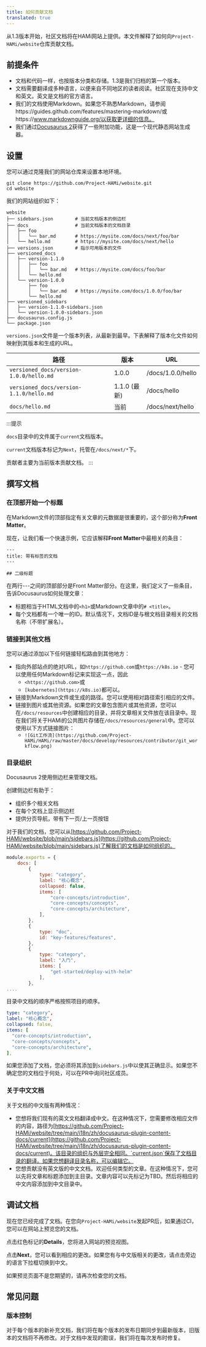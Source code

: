 ```yaml
---
title: 如何贡献文档
translated: true
---
```


从1.3版本开始，社区文档将在HAMi网站上提供。本文件解释了如何向`Project-HAMi/website`仓库贡献文档。

## 前提条件

- 文档和代码一样，也按版本分类和存储。1.3是我们归档的第一个版本。
- 文档需要翻译成多种语言，以便来自不同地区的读者阅读。社区现在支持中文和英文。英文是文档的官方语言。
- 我们的文档使用Markdown。如果您不熟悉Markdown，请参阅https://guides.github.com/features/mastering-markdown/或https://www.markdownguide.org/以获取更详细的信息。
- 我们通过[Docusaurus 2](https://docusaurus.io/)获得了一些附加功能，这是一个现代静态网站生成器。

## 设置

您可以通过克隆我们的网站仓库来设置本地环境。

```shell
git clone https://github.com/Project-HAMi/website.git
cd website
```

我们的网站组织如下：

```
website
├── sidebars.json        # 当前文档版本的侧边栏
├── docs                 # 当前文档版本的文档目录
│   ├── foo
│   │   └── bar.md       # https://mysite.com/docs/next/foo/bar
│   └── hello.md         # https://mysite.com/docs/next/hello
├── versions.json        # 指示可用版本的文件
├── versioned_docs
│   ├── version-1.1.0
│   │   ├── foo
│   │   │   └── bar.md   # https://mysite.com/docs/foo/bar
│   │   └── hello.md
│   └── version-1.0.0
│       ├── foo
│       │   └── bar.md   # https://mysite.com/docs/1.0.0/foo/bar
│       └── hello.md
├── versioned_sidebars
│   ├── version-1.1.0-sidebars.json
│   └── version-1.0.0-sidebars.json
├── docusaurus.config.js
└── package.json
```

`versions.json`文件是一个版本列表，从最新到最早。下表解释了版本化文件如何映射到其版本和生成的URL。

| 路径                                    | 版本          | URL               |
| --------------------------------------- | -------------- | ----------------- |
| `versioned_docs/version-1.0.0/hello.md` | 1.0.0          | /docs/1.0.0/hello |
| `versioned_docs/version-1.1.0/hello.md` | 1.1.0 (最新)   | /docs/hello       |
| `docs/hello.md`                         | 当前           | /docs/next/hello  |

:::提示

`docs`目录中的文件属于`current`文档版本。

`current`文档版本标记为`Next`，托管在`/docs/next/*`下。

贡献者主要为当前版本贡献文档。
:::

## 撰写文档

### 在顶部开始一个标题

在Markdown文件的顶部指定有关文章的元数据是很重要的，这个部分称为**Front Matter**。

现在，让我们看一个快速示例，它应该解释**Front Matter**中最相关的条目：

```
---
title: 带有标签的文档
---

## 二级标题
```

在两行---之间的顶部部分是Front Matter部分。在这里，我们定义了一些条目，告诉Docusaurus如何处理文章：

- 标题相当于HTML文档中的`<h1>`或Markdown文章中的`# <title>`。
- 每个文档都有一个唯一的ID。默认情况下，文档ID是与根文档目录相关的文档名称（不带扩展名）。

### 链接到其他文档

您可以通过添加以下任何链接轻松路由到其他地方：

- 指向外部站点的绝对URL，如`https://github.com`或`https://k8s.io` - 您可以使用任何Markdown标记来实现这一点，因此
  - `<https://github.com>`或
  - `[kubernetes](https://k8s.io)`都可以。
- 链接到Markdown文件或生成的路径。您可以使用相对路径索引相应的文件。
- 链接到图片或其他资源。如果您的文章包含图片或其他资源，您可以在`/docs/resources`中创建相应的目录，并将文章相关文件放在该目录中。现在我们将关于HAMi的公共图片存储在`/docs/resources/general`中。您可以使用以下方式链接图片：
  - `![Git工作流](https://github.com/Project-HAMi/HAMi/raw/master/docs/develop/resources/contributor/git_workflow.png)`

### 目录组织

Docusaurus 2使用侧边栏来管理文档。

创建侧边栏有助于：

- 组织多个相关文档
- 在每个文档上显示侧边栏
- 提供分页导航，带有下一页/上一页按钮

对于我们的文档，您可以从[https://github.com/Project-HAMi/website/blob/main/sidebars.js](https://github.com/Project-HAMi/website/blob/main/sidebars.js)了解我们的文档是如何组织的。

```js
module.exports = {
    docs: [
        {
            type: "category",
            label: "核心概念",
            collapsed: false,
            items: [
                "core-concepts/introduction",
                "core-concepts/concepts",
                "core-concepts/architecture",
            ],
        },
        {
            type: "doc",
            id: "key-features/features",
        },
        {
            type: "category",
            label: "入门",
            items: [
                "get-started/deploy-with-helm"
            ],
        },
....
```

目录中文档的顺序严格按照项目的顺序。

```yaml
type: "category",
label: "核心概念",
collapsed: false,
items: [
  "core-concepts/introduction",
  "core-concepts/concepts",
  "core-concepts/architecture",
],
```

如果您添加了文档，您必须将其添加到`sidebars.js`中以使其正确显示。如果您不确定您的文档位于何处，可以在PR中询问社区成员。

### 关于中文文档

关于文档的中文版有两种情况：

- 您想将我们现有的英文文档翻译成中文。在这种情况下，您需要修改相应文件的内容，路径为[https://github.com/Project-HAMi/website/tree/main/i18n/zh/docusaurus-plugin-content-docs/current](https://github.com/Project-HAMi/website/tree/main/i18n/zh/docusaurus-plugin-content-docs/current)。该目录的组织与外层完全相同。`current.json`保存了文档目录的翻译。如果您想翻译目录名称，可以编辑它。
- 您想贡献没有英文版的中文文档。欢迎任何类型的文章。在这种情况下，您可以先将文章和标题添加到主目录。文章内容可以先标记为TBD。然后将相应的中文内容添加到中文目录中。

## 调试文档

现在您已经完成了文档。在您向`Project-HAMi/website`发起PR后，如果通过CI，您可以在网站上预览您的文档。

点击红色标记的**Details**，您将进入网站的预览视图。

点击**Next**，您可以看到相应的更改。如果您有与中文版相关的更改，请点击旁边的语言下拉框切换到中文。

如果预览页面不是您期望的，请再次检查您的文档。

## 常见问题

### 版本控制

对于每个版本的新补充文档，我们将在每个版本的发布日期同步到最新版本，旧版本的文档将不再修改。对于文档中发现的勘误，我们将在每次发布时修复。